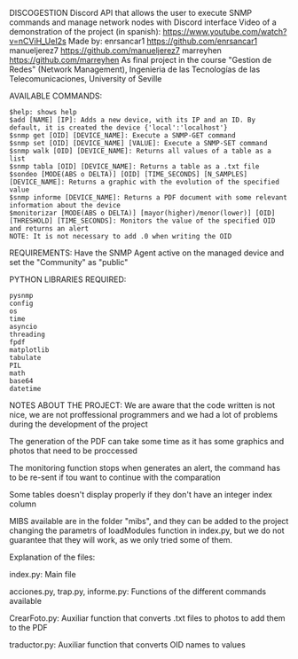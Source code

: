 DISCOGESTION
Discord API that allows the user to execute SNMP commands and manage network nodes with Discord interface
Video of a demonstration of the project (in spanish): https://www.youtube.com/watch?v=nCViH_UeI2s
Made by:
enrsancar1		https://github.com/enrsancar1
manueljerez7 	https://github.com/manueljerez7
marreyhen		https://github.com/marreyhen
As final project in the course "Gestion de Redes" (Network Management), Ingenieria de las Tecnologías de las Telecomunicaciones, University of Seville

AVAILABLE COMMANDS:

	$help: shows help
	$add [NAME] [IP]: Adds a new device, with its IP and an ID. By default, it is created the device {'local':'localhost'}
	$snmp get [OID] [DEVICE_NAME]: Execute a SNMP-GET command 
	$snmp set [OID] [DEVICE_NAME] [VALUE]: Execute a SNMP-SET command 
	$snmp walk [OID] [DEVICE_NAME]: Returns all values of a table as a list
	$snmp tabla [OID] [DEVICE_NAME]: Returns a table as a .txt file
	$sondeo [MODE(ABS o DELTA)] [OID] [TIME_SECONDS] [N_SAMPLES] [DEVICE_NAME]: Returns a graphic with the evolution of the specified value
	$snmp informe [DEVICE_NAME]: Returns a PDF document with some relevant information about the device
	$monitorizar [MODE(ABS o DELTA)] [mayor(higher)/menor(lower)] [OID] [THRESHOLD] [TIME_SECONDS]: Monitors the value of the specified OID and returns an alert
	NOTE: It is not necessary to add .0 when writing the OID

REQUIREMENTS:
Have the SNMP Agent active on the managed device and set the "Community" as "public"

PYTHON LIBRARIES REQUIRED:

	pysnmp
	config
	os
	time
	asyncio
	threading
	fpdf
	matplotlib
	tabulate
	PIL
	math
	base64
	datetime

NOTES ABOUT THE PROJECT:
We are aware that the code written is not nice, we are not proffessional programmers and we had a lot of problems during the development of the project

The generation of the PDF can take some time as it has some graphics and photos that need to be proccessed

The monitoring function stops when generates an alert, the command has to be re-sent if tou want to continue with the comparation

Some tables doesn't display properly if they don't have an integer index column

MIBS available are in the folder "mibs", and they can be added to the project changing the parametrs of loadModules function in index.py, but we do not guarantee that they will work, as we only tried some of them.

	
Explanation of the files:

index.py: Main file

acciones.py, trap.py, informe.py: Functions of the different commands available

CrearFoto.py: Auxiliar function that converts .txt files to photos to add them to the PDF

traductor.py: Auxiliar function that converts OID names to values




